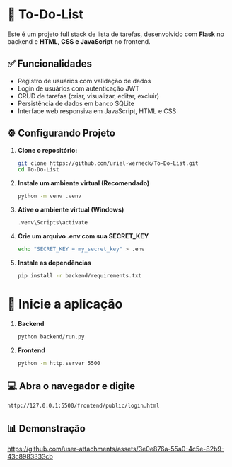 # 📝 To-Do-List

Este é um projeto full stack de lista de tarefas, desenvolvido com **Flask** no backend e **HTML, CSS e JavaScript** no frontend.

## ✅ Funcionalidades

- Registro de usuários com validação de dados
- Login de usuários com autenticação JWT
- CRUD de tarefas (criar, visualizar, editar, excluir)
- Persistência de dados em banco SQLite
- Interface web responsiva em JavaScript, HTML e CSS

## ⚙️ Configurando Projeto

1.  **Clone o repositório:**
    ```bash
    git clone https://github.com/uriel-werneck/To-Do-List.git
    cd To-Do-List
    ```

2.  **Instale um ambiente virtual (Recomendado)**
    ```bash
    python -m venv .venv
    ```

3.  **Ative o ambiente virtual (Windows)**
    ```bash
    .venv\Scripts\activate
    ```
    
4.  **Crie um arquivo .env com sua SECRET_KEY**
    ```bash
    echo "SECRET_KEY = my_secret_key" > .env
    ```

5.  **Instale as dependências**
    ```bash
    pip install -r backend/requirements.txt
    ```

# 🚀 Inicie a aplicação

1.  **Backend**
    ```bash
    python backend/run.py
    ```

2.  **Frontend**
    ```bash
    python -m http.server 5500
    ```

## 💻 Abra o navegador e digite
```
http://127.0.0.1:5500/frontend/public/login.html
```

## 📊 Demonstração
https://github.com/user-attachments/assets/3e0e876a-55a0-4c5e-82b9-43c8983333cb
